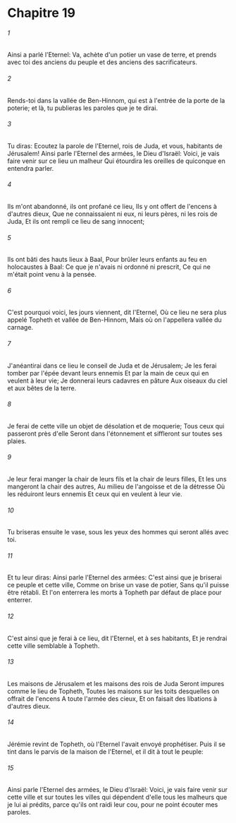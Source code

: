 # Chapitre 19

###### 1
Ainsi a parlé l'Eternel: Va, achète d'un potier un vase de terre, et prends avec toi des anciens du peuple et des anciens des sacrificateurs.
###### 2
Rends-toi dans la vallée de Ben-Hinnom, qui est à l'entrée de la porte de la poterie; et là, tu publieras les paroles que je te dirai.
###### 3
Tu diras: Ecoutez la parole de l'Eternel, rois de Juda, et vous, habitants de Jérusalem! Ainsi parle l'Eternel des armées, le Dieu d'Israël: Voici, je vais faire venir sur ce lieu un malheur Qui étourdira les oreilles de quiconque en entendra parler.
###### 4
Ils m'ont abandonné, ils ont profané ce lieu, Ils y ont offert de l'encens à d'autres dieux, Que ne connaissaient ni eux, ni leurs pères, ni les rois de Juda, Et ils ont rempli ce lieu de sang innocent;
###### 5
Ils ont bâti des hauts lieux à Baal, Pour brûler leurs enfants au feu en holocaustes à Baal: Ce que je n'avais ni ordonné ni prescrit, Ce qui ne m'était point venu à la pensée.
###### 6
C'est pourquoi voici, les jours viennent, dit l'Eternel, Où ce lieu ne sera plus appelé Topheth et vallée de Ben-Hinnom, Mais où on l'appellera vallée du carnage.
###### 7
J'anéantirai dans ce lieu le conseil de Juda et de Jérusalem; Je les ferai tomber par l'épée devant leurs ennemis Et par la main de ceux qui en veulent à leur vie; Je donnerai leurs cadavres en pâture Aux oiseaux du ciel et aux bêtes de la terre.
###### 8
Je ferai de cette ville un objet de désolation et de moquerie; Tous ceux qui passeront près d'elle Seront dans l'étonnement et siffleront sur toutes ses plaies.
###### 9
Je leur ferai manger la chair de leurs fils et la chair de leurs filles, Et les uns mangeront la chair des autres, Au milieu de l'angoisse et de la détresse Où les réduiront leurs ennemis Et ceux qui en veulent à leur vie.
###### 10
Tu briseras ensuite le vase, sous les yeux des hommes qui seront allés avec toi.
###### 11
Et tu leur diras: Ainsi parle l'Eternel des armées: C'est ainsi que je briserai ce peuple et cette ville, Comme on brise un vase de potier, Sans qu'il puisse être rétabli. Et l'on enterrera les morts à Topheth par défaut de place pour enterrer.
###### 12
C'est ainsi que je ferai à ce lieu, dit l'Eternel, et à ses habitants, Et je rendrai cette ville semblable à Topheth.
###### 13
Les maisons de Jérusalem et les maisons des rois de Juda Seront impures comme le lieu de Topheth, Toutes les maisons sur les toits desquelles on offrait de l'encens A toute l'armée des cieux, Et on faisait des libations à d'autres dieux.
###### 14
Jérémie revint de Topheth, où l'Eternel l'avait envoyé prophétiser. Puis il se tint dans le parvis de la maison de l'Eternel, et il dit à tout le peuple:
###### 15
Ainsi parle l'Eternel des armées, le Dieu d'Israël: Voici, je vais faire venir sur cette ville et sur toutes les villes qui dépendent d'elle tous les malheurs que je lui ai prédits, parce qu'ils ont raidi leur cou, pour ne point écouter mes paroles.
